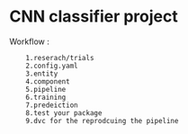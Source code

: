 # CNN classifier project

Workflow :

        1.reserach/trials 
        2.config.yaml 
        3.entity 
        4.component 
        5.pipeline 
        6.training 
        7.predeiction 
        8.test your package 
        9.dvc for the reprodcuing the pipeline
